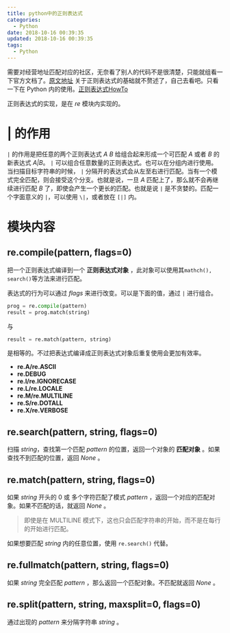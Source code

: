 ```yaml
---
title: python中的正则表达式
categories:
  - Python
date: 2018-10-16 00:39:35
updated: 2018-10-16 00:39:35
tags: 
  - Python
---
```

需要对经营地址匹配对应的社区，无奈看了别人的代码不是很清楚，只能就组看一下官方文档了。[原文地址](https://docs.python.org/3/library/re.html) 关于正则表达式的基础就不赘述了，自己去看吧。只看一下在 Python 内的使用。[正则表达式HowTo](https://docs.python.org/3/howto/regex.html#regex-howto)

<!--more-->

正则表达式的实现，是在 *re* 模块内实现的。

# | 的作用
`|` 的作用是把任意的两个正则表达式 *A* *B* 给组合起来形成一个可匹配 *A* 或者 *B* 的新表达式 *A|B*。 `|` 可以组合任意数量的正则表达式。也可以在分组内进行使用。当扫描目标字符串的时候， `|` 分隔开的表达式会从左至右进行匹配。当有一个模式完全匹配，则会接受这个分支。也就是说，一旦 *A* 匹配上了，那么就不会再继续进行匹配 *B* 了，即使会产生一个更长的匹配。也就是说 `|` 是不贪婪的。匹配一个字面意义的 `|`，可以使用 `\|`，或者放在 `[|]` 内。

# 模块内容

## re.compile(pattern, flags=0)
把一个正则表达式编译到一个 **正则表达式对象** ，此对象可以使用其`mathch(), search()`等方法来进行匹配。

表达式的行为可以通过 *flags* 来进行改变。可以是下面的值，通过 `|` 进行组合。

```py
prog = re.compile(pattern)
result = prog.match(string)
```

与

```py
result = re.match(pattern, string)
```
是相等的。不过把表达式编译成正则表达式对象后重复使用会更加有效率。

* **re.A/re.ASCII** 
* **re.DEBUG**
* **re.I/re.IGNORECASE**
* **re.L/re.LOCALE**
* **re.M/re.MULTILINE**
* **re.S/re.DOTALL**
* **re.X/re.VERBOSE**

## re.search(pattern, string, flags=0)
扫描 *string*，查找第一个匹配 *pattern* 的位置，返回一个对象的 **匹配对象** 。如果查找不到匹配的位置，返回 *None* 。

## re.match(pattern, string, flags=0)

如果 *string* 开头的 0 或 多个字符匹配了模式 *pattern* ，返回一个对应的匹配对象。如果不匹配的话，就返回 *None* 。

> 即使是在  MULTILINE  模式下，这也只会匹配字符串的开始，而不是在每行的开始进行匹配。

如果想要匹配 *string* 内的任意位置，使用 `re.search()` 代替。

## re.fullmatch(pattern, string, flags=0)
如果 *string* 完全匹配 *pattern* ，那么返回一个匹配对象。不匹配就返回 *None* 。
## re.split(pattern, string, maxsplit=0, flags=0)

通过出现的 *pattern* 来分隔字符串 *string* 。